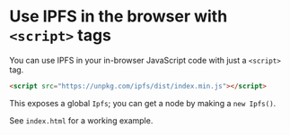 # Use IPFS in the browser with `<script>` tags

You can use IPFS in your in-browser JavaScript code with just a `<script>` tag.

```html
<script src="https://unpkg.com/ipfs/dist/index.min.js"></script>
```

This exposes a global `Ipfs`; you can get a node by making a `new Ipfs()`.

See `index.html` for a working example.
